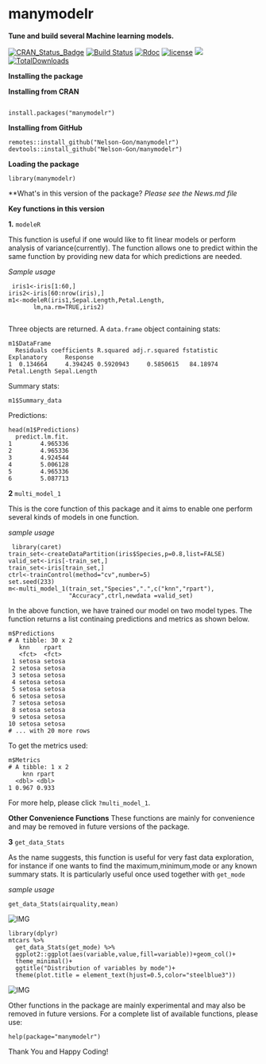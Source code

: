 # manymodelr

**Tune and build several Machine learning models.**

[![CRAN_Status_Badge](https://www.r-pkg.org/badges/version/manymodelr)](https://cran.r-project.org/package=manymodelr)
[![Build Status](https://travis-ci.org/Nelson-Gon/manymodelr.png?branch=master)](https://travis-ci.org/Nelson-Gon/manymodelr)
[![Rdoc](http://www.rdocumentation.org/badges/version/manymodelr)](http://www.rdocumentation.org/packages/manymodelr) 
[![license](https://img.shields.io/badge/license-GPL--2-blue.svg)](https://www.gnu.org/licenses/old-licenses/gpl-2.0.html)
[![](https://cranlogs.r-pkg.org/badges/manymodelr)](https://cran.r-project.org/package=manymodelr)
[![TotalDownloads](http://cranlogs.r-pkg.org/badges/grand-total/manymodelr?color=yellow)](https://cran.r-project.org/package=manymodelr)

**Installing the package**

**Installing from CRAN**
```

install.packages("manymodelr")

```

**Installing from GitHub**

```
remotes::install_github("Nelson-Gon/manymodelr")
devtools::install_github("Nelson-Gon/manymodelr")
```


**Loading the package**

`library(manymodelr)`

**What's in this version of the package?
*Please see the News.md file*

**Key functions in this version**

**1.** `modeleR`
   
   This function is useful if one would like to fit linear models or perform analysis of variance(currently). The function allows one to predict within the same function by providing new data for which predictions are needed.  
   
  *Sample usage*
 
 ```
  iris1<-iris[1:60,]
iris2<-iris[60:nrow(iris),]
m1<-modeleR(iris1,Sepal.Length,Petal.Length,
        lm,na.rm=TRUE,iris2)
   
  ```

Three objects are returned. A `data.frame` object containing stats:

```
m1$DataFrame
  Residuals coefficients R.squared adj.r.squared fstatistic  Explanatory     Response
1  0.134664     4.394245 0.5920943     0.5850615   84.18974 Petal.Length Sepal.Length

```

Summary stats:

```
m1$Summary_data

```

Predictions:

```
head(m1$Predictions)
  predict.lm.fit.
1        4.965336
2        4.965336
3        4.924544
4        5.006128
5        4.965336
6        5.087713

```

**2** `multi_model_1`

This is the core function of this package and it aims to enable one perform several kinds of models in one function.
 
 *sample usage*

```
 library(caret)
train_set<-createDataPartition(iris$Species,p=0.8,list=FALSE)
valid_set<-iris[-train_set,]
train_set<-iris[train_set,]
ctrl<-trainControl(method="cv",number=5)
set.seed(233)
m<-multi_model_1(train_set,"Species",".",c("knn","rpart"),
                 "Accuracy",ctrl,newdata =valid_set)
```

In the above function, we have trained our model on two model types. The function returns a list continaing predictions and metrics as shown below.


```
m$Predictions
# A tibble: 30 x 2
   knn    rpart 
   <fct>  <fct> 
 1 setosa setosa
 2 setosa setosa
 3 setosa setosa
 4 setosa setosa
 5 setosa setosa
 6 setosa setosa
 7 setosa setosa
 8 setosa setosa
 9 setosa setosa
10 setosa setosa
# ... with 20 more rows

```

To get the metrics used:

```
m$Metrics
# A tibble: 1 x 2
    knn rpart
  <dbl> <dbl>
1 0.967 0.933

```

For more help, please click `?multi_model_1`.





**Other Convenience Functions**
These functions are mainly for convenience and may be removed in future versions of the package.

**3**  `get_data_Stats`

As the name suggests, this function is useful for very fast data exploration, for instance if one wants to find the maximum,minimum,mode or any known summary stats. It is particularly useful once used together with `get_mode`

*sample usage*

`get_data_Stats(airquality,mean)`

![IMG](http://i67.tinypic.com/2sb6gyp.png)

```
library(dplyr)
mtcars %>%
  get_data_Stats(get_mode) %>% 
  ggplot2::ggplot(aes(variable,value,fill=variable))+geom_col()+
  theme_minimal()+
  ggtitle("Distribution of variables by mode")+
  theme(plot.title = element_text(hjust=0.5,color="steelblue3"))
  ```
  ![IMG](http://i68.tinypic.com/2qwkab5.png)
  
 Other functions in the package are mainly experimental and may also be removed in future versions. For a complete list of available functions, please use:
 
 `help(package="manymodelr")`
 
 Thank You and Happy Coding!
 
